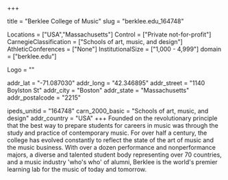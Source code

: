 
+++

title = "Berklee College of Music"
slug = "berklee.edu_164748"

Locations = ["USA","Massachusetts"]
Control = ["Private not-for-profit"]
CarnegieClassification = ["Schools of art, music, and design"]
AthleticConferences = ["None"]
InstitutionalSize = ["1,000 - 4,999"]
domain = ["berklee.edu"]

Logo = ""

addr_lat = "-71.087030"
addr_long = "42.346895"
addr_street = "1140 Boylston St"
addr_city = "Boston"
addr_state = "Massachusetts"
addr_postalcode = "2215"

ipeds_unitid = "164748"
carn_2000_basic = "Schools of art, music, and design"
addr_country = "USA"
+++
    Founded on the revolutionary principle that the best way to prepare students for careers in music was through the study and practice of contemporary music. For over half a century, the college has evolved constantly to reflect the state of the art of music and the music business. With over a dozen performance and nonperformance majors, a diverse and talented student body representing over 70 countries, and a music industry &#039;who&#039;s who&#039; of alumni, Berklee is the world&#039;s premier learning lab for the music of today and tomorrow.
